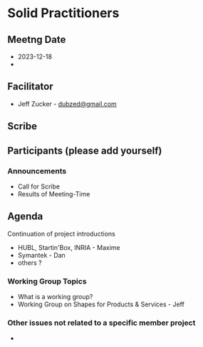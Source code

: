 # Solid Practitioners

## Meetng Date
* 2023-12-18
* 
## Facilitator 
* Jeff Zucker - dubzed@gmail.com

## Scribe


## Participants (please add yourself)

### Announcements
* Call for Scribe
* Results of Meeting-Time

## Agenda

Continuation of project introductions

* HUBL, Startin'Box, INRIA - Maxime
* Symantek - Dan
* others ?

### Working Group Topics
* What is a working group?
* Working Group on Shapes for Products & Services - Jeff

### Other issues not related to a specific member project
*
 
